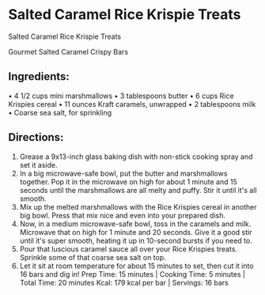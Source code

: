 # Salted Caramel Rice Krispie Treats

Salted Caramel Rice Krispie Treats

Gourmet Salted Caramel Crispy Bars
## Ingredients:
• 4 1/2 cups mini marshmallows
• 3 tablespoons butter
• 6 cups Rice Krispies cereal
• 11 ounces Kraft caramels, unwrapped
• 2 tablespoons milk
• Coarse sea salt, for sprinkling

## Directions:
1. Grease a 9x13-inch glass baking dish with non-stick cooking spray and set it aside.
2. In a big microwave-safe bowl, put the butter and marshmallows together. Pop it in the microwave on high for about 1 minute and 15 seconds until the marshmallows are all melty and puffy. Stir it until it's all smooth.
3. Mix up the melted marshmallows with the Rice Krispies cereal in another big bowl. Press that mix nice and even into your prepared dish.
4. Now, in a medium microwave-safe bowl, toss in the caramels and milk. Microwave that on high for 1 minute and 20 seconds. Give it a good stir until it's super smooth, heating it up in 10-second bursts if you need to.
5. Pour that luscious caramel sauce all over your Rice Krispies treats. Sprinkle some of that coarse sea salt on top.
6. Let it sit at room temperature for about 15 minutes to set, then cut it into 16 bars and dig in!
Prep Time: 15 minutes | Cooking Time: 5 minutes | Total Time: 20 minutes Kcal: 179 kcal per bar | Servings: 16 bars
